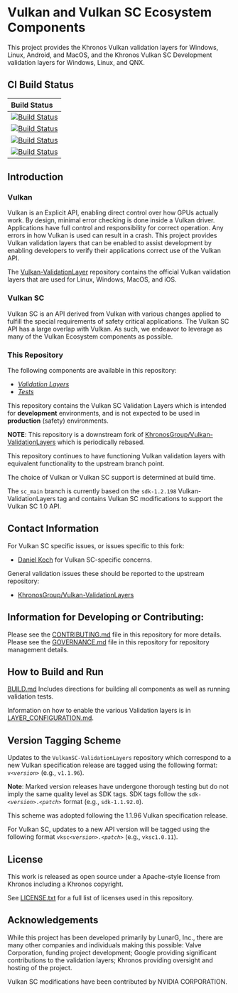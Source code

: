 # Vulkan and Vulkan SC Ecosystem Components

This project provides the Khronos Vulkan validation layers for Windows, Linux, Android, and MacOS,
and the Khronos Vulkan SC Development validation layers for Windows, Linux, and QNX.

## CI Build Status
| Build Status |
|:------------|
| [![Build Status](https://github.com/KhronosGroup/VulkanSC-ValidationLayers/actions/workflows/build_windows.yml/badge.svg?branch=sc_main)](https://github.com/KhronosGroup/VulkanSC-ValidationLayers/actions) |
| [![Build Status](https://github.com/KhronosGroup/VulkanSC-ValidationLayers/actions/workflows/build_linux.yml/badge.svg?branch=sc_main)](https://github.com/KhronosGroup/VulkanSC-ValidationLayers/actions) |
| [![Build Status](https://github.com/KhronosGroup/VulkanSC-ValidationLayers/actions/workflows/build_linux_gn.yml/badge.svg?branch=sc_main)](https://github.com/KhronosGroup/VulkanSC-ValidationLayers/actions) |
| [![Build Status](https://github.com/KhronosGroup/VulkanSC-ValidationLayers/actions/workflows/build_android.yml/badge.svg?branch=sc_main)](https://github.com/KhronosGroup/VulkanSC-ValidationLayers/actions) |


## Introduction

### Vulkan
Vulkan is an Explicit API, enabling direct control over how GPUs actually work. By design, minimal error checking is done inside
a Vulkan driver. Applications have full control and responsibility for correct operation. Any errors in
how Vulkan is used can result in a crash. This project provides Vulkan validation layers that can be enabled
to assist development by enabling developers to verify their applications correct use of the Vulkan API.

The [Vulkan-ValidationLayer](https://github.com/KhronosGroup/Vulkan-ValidationLayers) repository contains the
official Vulkan validation layers that are used for Linux, Windows, MacOS, and iOS.

### Vulkan SC

Vulkan SC is an API derived from Vulkan with various changes applied to fulfill the special
requirements of safety critical applications. The Vulkan SC API has a large overlap with Vulkan.
As such, we endeavor to leverage as many of the Vulkan Ecosystem components as possible.

### This Repository

The following components are available in this repository:
- [*Validation Layers*](layers/)
- [*Tests*](tests/)

This repository contains the Vulkan SC Validation Layers which is intended for **development** environments,
and is not expected to be used in **production** (safety) environments.

**NOTE**: This repository is a downstream fork of
[KhronosGroup/Vulkan-ValidationLayers](https://github.com/KhronosGroup/Vulkan-ValidationLayers)
which is periodically rebased.

This repository continues to have functioning Vulkan validation layers with equivalent functionality
to the upstream branch point.

The choice of Vulkan or Vulkan SC support is determined at build time.

The `sc_main` branch is currently based on the `sdk-1.2.198` Vulkan-ValidationLayers tag and contains Vulkan SC modifications to support the Vulkan SC 1.0 API.

## Contact Information

For Vulkan SC specific issues, or issues specific to this fork:

* [Daniel Koch](mailto:dkoch@nvidia.com) for Vulkan SC-specific concerns.

General validation issues these should be reported to the upstream repository:

* [KhronosGroup/Vulkan-ValidationLayers](https://github.com/KhronosGroup/Vulkan-ValidationLayers)

## Information for Developing or Contributing:

Please see the [CONTRIBUTING.md](CONTRIBUTING.md) file in this repository for more details.
Please see the [GOVERNANCE.md](GOVERNANCE.md) file in this repository for repository management details.

## How to Build and Run

[BUILD.md](BUILD.md)
Includes directions for building all components as well as running validation tests.

Information on how to enable the various Validation layers is in [LAYER_CONFIGURATION.md](LAYER_CONFIGURATION.md).

## Version Tagging Scheme

Updates to the `VulkanSC-ValidationLayers` repository which correspond to a new Vulkan specification release are tagged using the following format: `v<`_`version`_`>` (e.g., `v1.1.96`).

**Note**: Marked version releases have undergone thorough testing but do not imply the same quality level as SDK tags. SDK tags follow the `sdk-<`_`version`_`>.<`_`patch`_`>` format (e.g., `sdk-1.1.92.0`).

This scheme was adopted following the 1.1.96 Vulkan specification release.

For Vulkan SC, updates to a new API version will be tagged using the following format `vksc<`_`version`_`>.<`_`patch`_`>` (e.g., `vksc1.0.11`).

## License
This work is released as open source under a Apache-style license from Khronos including a Khronos copyright.

See [LICENSE.txt](LICENSE.txt) for a full list of licenses used in this repository.

## Acknowledgements
While this project has been developed primarily by LunarG, Inc., there are many other
companies and individuals making this possible: Valve Corporation, funding
project development; Google providing significant contributions to the validation layers;
Khronos providing oversight and hosting of the project.

Vulkan SC modifications have been contributed by NVIDIA CORPORATION.
